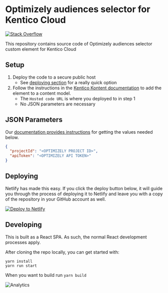 # Optimizely audiences selector for Kentico Cloud

[![Stack Overflow](https://img.shields.io/badge/Stack%20Overflow-ASK%20NOW-FE7A16.svg?logo=stackoverflow&logoColor=white)](https://stackoverflow.com/tags/kentico-kontent)

This repository contains source code of Optimizely audiences selector custom element for Kentico Cloud

## Setup

1. Deploy the code to a secure public host
    * See [deploying section](#Deploying) for a really quick option
1. Follow the instructions in the [Kentico Kontent documentation](https://docs.kontent.ai/tutorials/develop-apps/integrate/integrating-your-own-content-editing-features#a-3--displaying-a-custom-element-in-kentico-kontent) to add the element to a content model.
    * The `Hosted code URL` is where you deployed to in step 1
    * No JSON parameters are necessary

## JSON Parameters

Our [documentation provides instructions](https://docs.kontent.ai/tutorials/develop-apps/integrate/integrating-personalization-optimizely#a-step-1-get-personal-api-token-and-project-id-from-optimizely) for getting the values needed below.

```json
{
  "projectId": "<OPTIMIZELY PROJECT ID>",
  "apiToken": "<OPTIMIZELY API TOKEN>"
}
```

## Deploying

Netlify has made this easy. If you click the deploy button below, it will guide you through the process of deploying it to Netlify and leave you with a copy of the repository in your GitHub account as well.

[![Deploy to Netlify](https://www.netlify.com/img/deploy/button.svg)](https://app.netlify.com/start/deploy?repository=https://github.com/Kentico/kontent-custom-element-sample-optimizely)


## Developing

This is built as a React SPA. As such, the normal React development processes apply.

After cloning the repo locally, you can get started with:

```console
yarn install
yarn run start
```

When you want to build run `yarn build`

![Analytics](https://kentico-ga-beacon.azurewebsites.net/api/UA-69014260-4/Kentico/cloud-custom-element-sample-optimizely?pixel)
